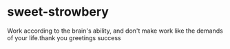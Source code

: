 # sweet-strowbery
Work according to the brain's ability, and don't make work like the demands of your life.thank you greetings success
